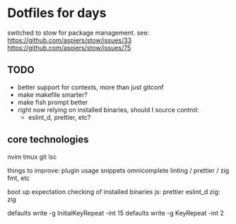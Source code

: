 # Dotfiles for days

switched to stow for package management. see:
https://github.com/aspiers/stow/issues/33
https://github.com/aspiers/stow/issues/75

TODO
----

- better support for contexts, more than just gitconf
- make makefile smarter?
- make fish prompt better
- right now relying on installed binaries, should I source control:
  - eslint_d, prettier, etc?

core technologies
--------------------------
  nvim
  tmux
  git
  lsc

things to improve:
  plugin usage
  snippets
  omnicomplete
  linting / prettier / zig fmt, etc

boot up expectation checking of installed binaries
  js:
    prettier
    eslint_d
  zig:
    zig


defaults write -g InitialKeyRepeat -int 15
defaults write -g KeyRepeat -int 2
